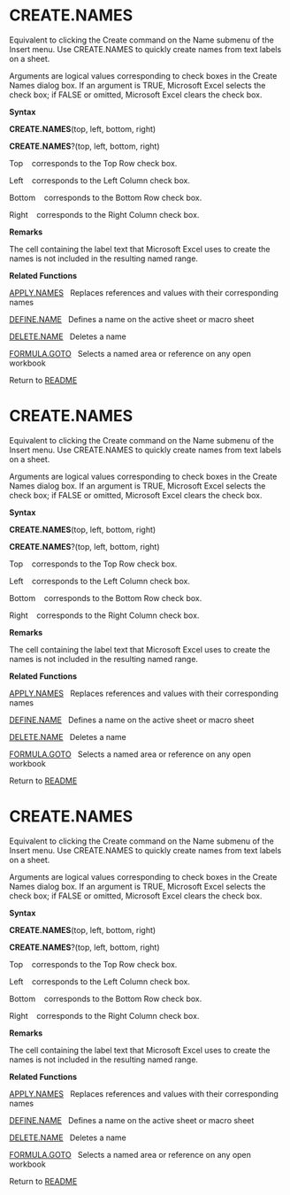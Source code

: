 # CREATE.NAMES

Equivalent to clicking the Create command on the Name submenu of the
Insert menu. Use CREATE.NAMES to quickly create names from text labels
on a sheet.

Arguments are logical values corresponding to check boxes in the Create
Names dialog box. If an argument is TRUE, Microsoft Excel selects the
check box; if FALSE or omitted, Microsoft Excel clears the check box.

**Syntax**

**CREATE.NAMES**(top, left, bottom, right)

**CREATE.NAMES**?(top, left, bottom, right)

Top&nbsp;&nbsp;&nbsp;&nbsp;corresponds to the Top Row check box.

Left&nbsp;&nbsp;&nbsp;&nbsp;corresponds to the Left Column check box.

Bottom&nbsp;&nbsp;&nbsp;&nbsp;corresponds to the Bottom Row check box.

Right&nbsp;&nbsp;&nbsp;&nbsp;corresponds to the Right Column check box.

**Remarks**

The cell containing the label text that Microsoft Excel uses to create
the names is not included in the resulting named range.

**Related Functions**

[APPLY.NAMES](APPLY.NAMES.md)&nbsp;&nbsp;&nbsp;Replaces references and values with their
corresponding names

[DEFINE.NAME](DEFINE.NAME.md)&nbsp;&nbsp;&nbsp;Defines a name on the active sheet or macro
sheet

[DELETE.NAME](DELETE.NAME.md)&nbsp;&nbsp;&nbsp;Deletes a name

[FORMULA.GOTO](FORMULA.GOTO.md)&nbsp;&nbsp;&nbsp;Selects a named area or reference on any
open workbook



Return to [README](README.md#C)

# CREATE.NAMES

Equivalent to clicking the Create command on the Name submenu of the
Insert menu. Use CREATE.NAMES to quickly create names from text labels
on a sheet.

Arguments are logical values corresponding to check boxes in the Create
Names dialog box. If an argument is TRUE, Microsoft Excel selects the
check box; if FALSE or omitted, Microsoft Excel clears the check box.

**Syntax**

**CREATE.NAMES**(top, left, bottom, right)

**CREATE.NAMES**?(top, left, bottom, right)

Top&nbsp;&nbsp;&nbsp;&nbsp;corresponds to the Top Row check box.

Left&nbsp;&nbsp;&nbsp;&nbsp;corresponds to the Left Column check box.

Bottom&nbsp;&nbsp;&nbsp;&nbsp;corresponds to the Bottom Row check box.

Right&nbsp;&nbsp;&nbsp;&nbsp;corresponds to the Right Column check box.

**Remarks**

The cell containing the label text that Microsoft Excel uses to create
the names is not included in the resulting named range.

**Related Functions**

[APPLY.NAMES](APPLY.NAMES.md)&nbsp;&nbsp;&nbsp;Replaces references and values with their
corresponding names

[DEFINE.NAME](DEFINE.NAME.md)&nbsp;&nbsp;&nbsp;Defines a name on the active sheet or macro
sheet

[DELETE.NAME](DELETE.NAME.md)&nbsp;&nbsp;&nbsp;Deletes a name

[FORMULA.GOTO](FORMULA.GOTO.md)&nbsp;&nbsp;&nbsp;Selects a named area or reference on any
open workbook



Return to [README](README.md#C)

# CREATE.NAMES

Equivalent to clicking the Create command on the Name submenu of the
Insert menu. Use CREATE.NAMES to quickly create names from text labels
on a sheet.

Arguments are logical values corresponding to check boxes in the Create
Names dialog box. If an argument is TRUE, Microsoft Excel selects the
check box; if FALSE or omitted, Microsoft Excel clears the check box.

**Syntax**

**CREATE.NAMES**(top, left, bottom, right)

**CREATE.NAMES**?(top, left, bottom, right)

Top&nbsp;&nbsp;&nbsp;&nbsp;corresponds to the Top Row check box.

Left&nbsp;&nbsp;&nbsp;&nbsp;corresponds to the Left Column check box.

Bottom&nbsp;&nbsp;&nbsp;&nbsp;corresponds to the Bottom Row check box.

Right&nbsp;&nbsp;&nbsp;&nbsp;corresponds to the Right Column check box.

**Remarks**

The cell containing the label text that Microsoft Excel uses to create
the names is not included in the resulting named range.

**Related Functions**

[APPLY.NAMES](APPLY.NAMES.md)&nbsp;&nbsp;&nbsp;Replaces references and values with their
corresponding names

[DEFINE.NAME](DEFINE.NAME.md)&nbsp;&nbsp;&nbsp;Defines a name on the active sheet or macro
sheet

[DELETE.NAME](DELETE.NAME.md)&nbsp;&nbsp;&nbsp;Deletes a name

[FORMULA.GOTO](FORMULA.GOTO.md)&nbsp;&nbsp;&nbsp;Selects a named area or reference on any
open workbook



Return to [README](README.md#C)

